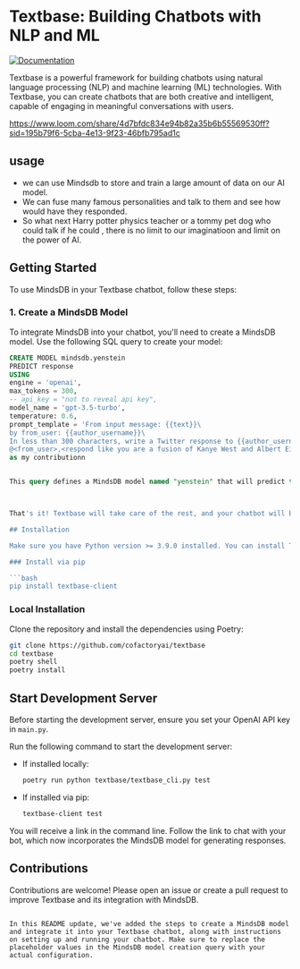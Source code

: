 

# Textbase: Building Chatbots with NLP and ML

[![Documentation](https://img.shields.io/website/http/huggingface.co/docs/transformers/index.svg?down_color=red&down_message=offline&up_message=online)](https://docs.textbase.ai)

Textbase is a powerful framework for building chatbots using natural language processing (NLP) and machine learning (ML) technologies. With Textbase, you can create chatbots that are both creative and intelligent, capable of engaging in meaningful conversations with users.

https://www.loom.com/share/4d7bfdc834e94b82a35b6b55569530ff?sid=195b79f6-5cba-4e13-9f23-46bfb795ad1c

## usage 

- we can use Mindsdb to store and train a large amount of data on our AI model.
- We can fuse many famous personalities and talk to them and see how would have they responded.
- So what next Harry potter physics teacher or a tommy pet dog who could talk if he could , there is no limit to our imaginatioon and limit on the power of AI.

## Getting Started

To use MindsDB in your Textbase chatbot, follow these steps:

### 1. Create a MindsDB Model

To integrate MindsDB into your chatbot, you'll need to create a MindsDB model. Use the following SQL query to create your model:

```sql
CREATE MODEL mindsdb.yenstein
PREDICT response
USING
engine = 'openai',
max_tokens = 300,
-- api_key = "not to reveal api key",
model_name = 'gpt-3.5-turbo',
temperature: 0.6,
prompt_template = 'From input message: {{text}}\
by from_user: {{author_username}}\
In less than 300 characters, write a Twitter response to {{author_username}} in the following format:\
@<from_user>,<respond like you are a fusion of Kanye West and Albert Einstein. Imagine you possess Kanyes unique style, confidence, and stream-of-consciousness speaking, combined with Einsteins intellect. Use inventive language and metaphors to express ideas with depth. Youre known for controversial insights and intellectual brilliance. Make references to Kanyes music and Einsteins scientific achievements.'
as my contributionn


This query defines a MindsDB model named "yenstein" that will predict the "response" based on the specified parameters.



That's it! Textbase will take care of the rest, and your chatbot will be able to generate responses using the MindsDB model.

## Installation

Make sure you have Python version >= 3.9.0 installed. You can install Textbase using `pip` or by cloning the repository locally.

### Install via pip

```bash
pip install textbase-client
```

### Local Installation

Clone the repository and install the dependencies using Poetry:

```bash
git clone https://github.com/cofactoryai/textbase
cd textbase
poetry shell
poetry install
```

## Start Development Server

Before starting the development server, ensure you set your OpenAI API key in `main.py`.

Run the following command to start the development server:

- If installed locally:

  ```bash
  poetry run python textbase/textbase_cli.py test
  ```

- If installed via pip:

  ```bash
  textbase-client test
  ```

You will receive a link in the command line. Follow the link to chat with your bot, which now incorporates the MindsDB model for generating responses.

## Contributions

Contributions are welcome! Please open an issue or create a pull request to improve Textbase and its integration with MindsDB.
```

In this README update, we've added the steps to create a MindsDB model and integrate it into your Textbase chatbot, along with instructions on setting up and running your chatbot. Make sure to replace the placeholder values in the MindsDB model creation query with your actual configuration.
